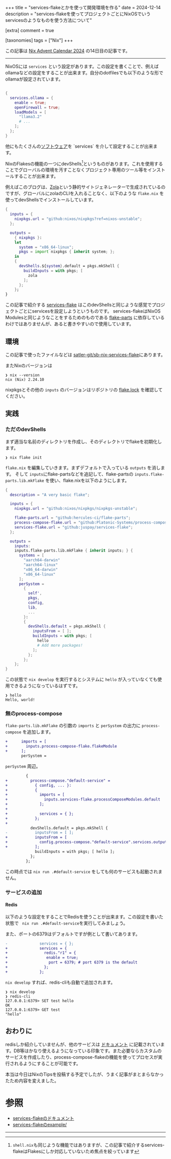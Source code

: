+++
title = "services-flakeとかを使って開発環境を作る"
date = 2024-12-14
description = "services-flakeを使ってプロジェクトごとにNixOSでいうservicesのようなものを使う方法について"

[extra]
comment = true

[taxonomies]
tags = ["Nix"]
+++

この記事は [Nix Advent Calendar 2024](https://adventar.org/calendars/10086) の14日目の記事です。

---

NixOSには `services` という設定があります。この設定を書くことで、例えばollamaなどの設定をすることが出来ます。自分のdotfilesでも以下のような形でollamaが設定されています。

```nix

{
  services.ollama = {
    enable = true;
    openFirewall = true;
    loadModels = [
      "llama3.2"
      # ...
    ];
  };
}
```

他にもたくさんの[ソフトウェア](https://search.nixos.org/options?query=services.)を `services` を介して設定することが出来ます。

NixのFlakesの機能の一つにdevShells[^1]というものがあります。これを使用することでグローバルの環境を汚すことなくプロジェクト専用のツール等をインストールすることが出来ます。

例えばこのブログは、[Zola](https://github.com/getzola/zola/)という静的サイトジェネレーターで生成されているのですが、グローバルにzolaのCLIを入れることなく、以下のような `flake.nix` を使ってdevShellsでインストールしています。

```nix
{
  inputs = {
    nixpkgs.url = "github:nixos/nixpkgs?ref=nixos-unstable";
  };

  outputs =
    { nixpkgs }:
    let
      system = "x86_64-linux";
      pkgs = import nixpkgs { inherit system; };
    in
    {
      devShells.${system}.default = pkgs.mkShell {
        buildInputs = with pkgs; [
          zola
        ];
      };
    };
}
```

この記事で紹介する [services-flake](https://github.com/juspay/services-flake) はこのdevShellsと同じような感覚でプロジェクトごとにservicesを設定しようというものです。
services-flakeはNixOS Modulesと同じようなことをするためのものである [flake-parts](https://github.com/hercules-ci/flake-parts) に依存しているわけではありませんが、あると書きやすいので使用しています。


## 環境

この記事で使ったファイルなどは [satler-git/sb-nix-services-flake](https://github.com/satler-git/sb-nix-services-flake)にあります。

またNixのバージョンは

```shell
❯ nix --version
nix (Nix) 2.24.10
```

nixpkgsとその他の `inputs` のバージョンはリポジトリの [flake.lock](https://github.com/satler-git/sb-nix-services-flake/blob/dd8f2ad0d368a03ab95d651a547d194b83f7186b/flake.lock) を確認してください。

## 実践

### ただのdevShells

まず適当な名前のディレクトリを作成し、そのディレクトリでflakeを初期化します。

```shell
❯ nix flake init
```

`flake.nix` を編集していきます。まずデフォルトで入っている `outputs` を消します。
そして `inputs`にflake-partsなどを追記して、flake-partsの `inputs.flake-parts.lib.mkFlake` を使い、flake.nixを以下のようにします。

```nix
{
  description = "A very basic flake";

  inputs = {
    nixpkgs.url = "github:nixos/nixpkgs/nixpkgs-unstable";

    flake-parts.url = "github:hercules-ci/flake-parts";
    process-compose-flake.url = "github:Platonic-Systems/process-compose-flake";
    services-flake.url = "github:juspay/services-flake";
  };

  outputs =
    inputs:
    inputs.flake-parts.lib.mkFlake { inherit inputs; } {
      systems = [
        "aarch64-darwin"
        "aarch64-linux"
        "x86_64-darwin"
        "x86_64-linux"
      ];
      perSystem =
        {
          self',
          pkgs,
          config,
          lib,
          ...
        }:
        {
          devShells.default = pkgs.mkShell {
            inputsFrom = [ ];
            buildInputs = with pkgs; [
              hello
              # Add more packages!
            ];
          };
        };
    };
}
```

この状態で `nix develop` を実行するとシステムに `hello` が入っていなくても使用できるようになっているはずです。

```shell
❯ hello
Hello, world!
```

### 無のprocess-compose

`flake-parts.lib.mkFlake` の引数の `imports` と `perSystem` の出力に `process-compose` を追加します。

```diff
+      imports = [
+        inputs.process-compose-flake.flakeModule
+      ];
       perSystem =
```

`perSystem` 周辺。

```diff
         {
+          process-compose."default-service" =
+            { config, ... }:
+            {
+              imports = [
+                inputs.services-flake.processComposeModules.default
+              ];
+
+              services = { };
+            };
+
           devShells.default = pkgs.mkShell {
-            inputsFrom = [ ];
+            inputsFrom = [
+              config.process-compose."default-service".services.outputs.devShell
+            ];
             buildInputs = with pkgs; [ hello ];
           };
         };
```

この時点では `nix run .#default-service` をしても何のサービスも起動されません。

### サービスの追加

#### Redis

以下のような設定をすることでRedisを使うことが出来ます。この設定を書いた状態で ` nix run .#default-service`を実行してみましょう。

また、ポートの6379はデフォルトですが例として書いてあります。
```diff
-              services = { };
+              services = {
+                redis."r1" = {
+                 enable = true;
+                  port = 6379; # port 6379 is the default
+                };
+              };
```

`nix develop` すれば、redis-cliも自動で追加されます。

```shell
❯ nix develop
❯ redis-cli
127.0.0.1:6379> SET test hello
OK
127.0.0.1:6379> GET test
"hello"
```

## おわりに

redisしか紹介していませんが、他のサービスは [ドキュメント](https://community.flake.parts/services-flake/services) に記載されています。DB等はかなり使えるようになっている印象です。また必要ならカスタムのサービスを作成したり、process-compose-flakeの機能を使ってプロセスが実行されるようにすることが可能です。

本当は今日はNixのTipsを投稿する予定でしたが、うまく記事がまとまらなかったため内容を変えました。

# 参照

- [services-flakeのドキュメント](https://community.flake.parts/services-flake/start)
- [services-flakeのexample/](https://github.com/juspay/services-flake/tree/9cf03e68a1fe33822f1a444ea47a7a9bce15e01e/example)

---

[^1]: `shell.nix`も同じような機能ではありますが、この記事で紹介するservices-flakeはFlakesにしか対応していないため焦点を絞っています
